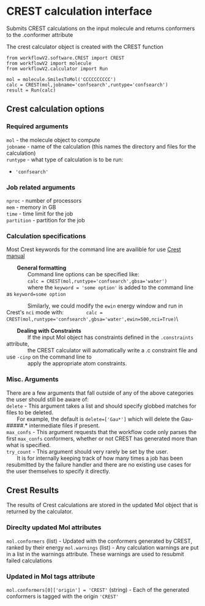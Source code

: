 # CREST calculation interface
Submits CREST calculations on the input molecule and returns conformers to the .conformer attribute

The crest calculator object is created with the CREST function

```
from workflowV2.software.CREST import CREST
from workflowV2 import molecule
from workflowV2.calculator import Run

mol = molecule.SmilesToMol('CCCCCCCCCC')
calc = CREST(mol,jobname='confsearch',runtype='confsearch') 
result = Run(calc)
```

## Crest calculation options

### Required arguments
`mol` - the molecule object to compute\
`jobname` - name of the calculation (this names the directory and files for the calculation)\
`runtype` - what type of calculation is to be run:
  - `'confsearch'`

### Job related arguments
`nproc` - number of processors\
`mem` - memory in GB\
`time` - time limit for the job\
`partition` - partition for the job

### Calculation specifications
Most Crest keywords for the command line are availible for use [Crest manual](https://xtb-docs.readthedocs.io/en/latest/crest.html)

&nbsp;&nbsp;&nbsp;&nbsp;&nbsp;&nbsp; **General formatting** \
&nbsp;&nbsp;&nbsp;&nbsp;&nbsp;&nbsp; &nbsp;&nbsp;&nbsp;&nbsp;&nbsp;&nbsp; Command line options can be specified like:\
&nbsp;&nbsp;&nbsp;&nbsp;&nbsp;&nbsp; &nbsp;&nbsp;&nbsp;&nbsp;&nbsp;&nbsp; `calc = CREST(mol,runtype='confsearch',gbsa='water')`\
&nbsp;&nbsp;&nbsp;&nbsp;&nbsp;&nbsp; &nbsp;&nbsp;&nbsp;&nbsp;&nbsp;&nbsp; where the `keyword = 'some option'` is added to the command line as `keyword=some option`

&nbsp;&nbsp;&nbsp;&nbsp;&nbsp;&nbsp; &nbsp;&nbsp;&nbsp;&nbsp;&nbsp;&nbsp; Similarly, we could modify the `ewin` energy window and run in Crest's `nci` mode with:
&nbsp;&nbsp;&nbsp;&nbsp;&nbsp;&nbsp; &nbsp;&nbsp;&nbsp;&nbsp;&nbsp;&nbsp; `calc = CREST(mol,runtype='confsearch',gbsa='water',ewin=500,nci=True)`\


&nbsp;&nbsp;&nbsp;&nbsp;&nbsp;&nbsp; **Dealing with Constraints** \
&nbsp;&nbsp;&nbsp;&nbsp;&nbsp;&nbsp; &nbsp;&nbsp;&nbsp;&nbsp;&nbsp;&nbsp; If the input Mol object has constraints defined in the `.constraints` attribute, \
&nbsp;&nbsp;&nbsp;&nbsp;&nbsp;&nbsp; &nbsp;&nbsp;&nbsp;&nbsp;&nbsp;&nbsp; the CREST calculator will automatically write a .c constraint file and use `-cinp` on the command line to  \
&nbsp;&nbsp;&nbsp;&nbsp;&nbsp;&nbsp; &nbsp;&nbsp;&nbsp;&nbsp;&nbsp;&nbsp; apply the appropriate atom constraints. 

### Misc. Arguments
There are a few arguments that fall outside of any of the above categories the user should still be aware of:\
`delete` - This argument takes a list and should specify globbed matches for files to be deleted. \
&nbsp;&nbsp;&nbsp;&nbsp;&nbsp;&nbsp; For example, the default is `delete=['Gau*']` which will delete the Gau-#####.* intermediate files if present. \
`max_confs` - This argument requests that the workflow code only parses the first `max_confs` conformers, whether or not CREST has generated more than what is specified.\
`try_count` - This argument should very rarely be set by the user. \
&nbsp;&nbsp;&nbsp;&nbsp;&nbsp;&nbsp; It is for internally keeping track of how many times a job has been resubmitted by the failure handler and there are no existing use cases for the user themselves to specify it directly. 


## Crest Results
The results of Crest calculations are stored in the updated Mol object that is returned by the calculator. 


### Direclty updated Mol attributes
`mol.conformers` (list) - Updated with the conformers generated by CREST, ranked by their energy
`mol.warnings` (list) - Any calculation warnings are put in a list in the warnings attribute. These warnings are used to resubmit failed calculations

### Updated in Mol tags attribute
`mol.conformers[0]['origin'] = 'CREST'` (string) - Each of the generated conformers is tagged with the origin `'CREST'`

